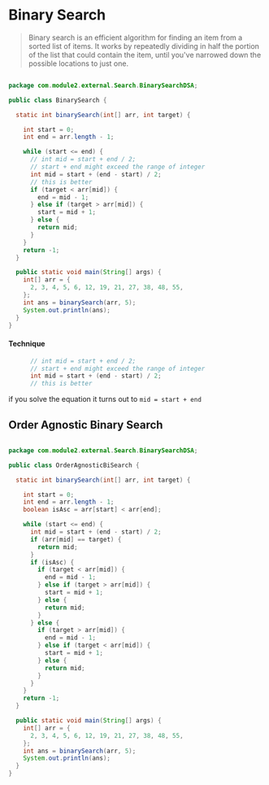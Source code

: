 # Binary Search 



>Binary search is an efficient algorithm for finding an item from a sorted list of items. It works by repeatedly dividing in half the portion of the list that could contain the item, until you've narrowed down the possible locations to just one.

```java

package com.module2.external.Search.BinarySearchDSA;

public class BinarySearch {

  static int binarySearch(int[] arr, int target) {

    int start = 0;
    int end = arr.length - 1;

    while (start <= end) {
      // int mid = start + end / 2;
      // start + end might exceed the range of integer
      int mid = start + (end - start) / 2;
      // this is better
      if (target < arr[mid]) {
        end = mid - 1;
      } else if (target > arr[mid]) {
        start = mid + 1;
      } else {
        return mid;
      }
    }
    return -1;
  }

  public static void main(String[] args) {
    int[] arr = {
      2, 3, 4, 5, 6, 12, 19, 21, 27, 38, 48, 55,
    };
    int ans = binarySearch(arr, 5);
    System.out.println(ans);
  }
}

```

#### Technique

```java
      // int mid = start + end / 2;
      // start + end might exceed the range of integer
      int mid = start + (end - start) / 2;
      // this is better
```
if you solve the equation it turns out to ```mid = start + end```


## Order Agnostic Binary Search

```java

package com.module2.external.Search.BinarySearchDSA;

public class OrderAgnosticBiSearch {

  static int binarySearch(int[] arr, int target) {

    int start = 0;
    int end = arr.length - 1;
    boolean isAsc = arr[start] < arr[end];

    while (start <= end) {
      int mid = start + (end - start) / 2;
      if (arr[mid] == target) {
        return mid;
      }
      if (isAsc) {
        if (target < arr[mid]) {
          end = mid - 1;
        } else if (target > arr[mid]) {
          start = mid + 1;
        } else {
          return mid;
        }
      } else {
        if (target > arr[mid]) {
          end = mid - 1;
        } else if (target < arr[mid]) {
          start = mid + 1;
        } else {
          return mid;
        }
      }
    }
    return -1;
  }

  public static void main(String[] args) {
    int[] arr = {
      2, 3, 4, 5, 6, 12, 19, 21, 27, 38, 48, 55,
    };
    int ans = binarySearch(arr, 5);
    System.out.println(ans);
  }
}
```



